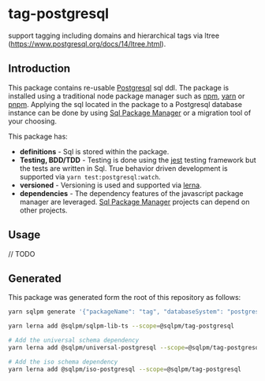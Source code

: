 # **tag-postgresql**

support tagging including domains and hierarchical tags via ltree (<https://www.postgresql.org/docs/14/ltree.html>).

## Introduction

This package contains re-usable [Postgresql](https://www.postgresql.org/) sql ddl. The package is installed using a traditional node package manager such as [npm](https://www.npmjs.com/), [yarn](https://yarnpkg.com/) or [pnpm](https://pnpm.io/). Applying the sql located in the package to a Postgresql database instance can be done by using [Sql Package Manager](https://github.com/erichosick/sqlpm/tree/main/packages/sqlpm) or a migration tool of your choosing.

This package has:

* **definitions** - Sql is stored within the package.
* **Testing, BDD/TDD** - Testing is done using the [jest](https://jestjs.io/) testing framework but the tests are written in Sql. True behavior driven development is supported via `yarn test:postgresql:watch`.
* **versioned** - Versioning is used and supported via [lerna](https://lerna.js.org/).
* **dependencies** - The dependency features of the javascript package manager are leveraged. [Sql Package Manager](https://github.com/erichosick/sqlpm/tree/main/packages/sqlpm) projects can depend on other projects.

## Usage

// TODO

## Generated

This package was generated form the root of this repository as follows:

```bash
yarn sqlpm generate '{"packageName": "tag", "databaseSystem": "postgresql", "description": "support tagging including domains and hierarchical tags via ltree (https://www.postgresql.org/docs/14/ltree.html).", "author": "...", "email": "...", "purposes": ["readwrite"], "actions": ["run", "test", "reset"]}'

yarn lerna add @sqlpm/sqlpm-lib-ts --scope=@sqlpm/tag-postgresql

# Add the universal schema dependency
yarn lerna add @sqlpm/universal-postgresql --scope=@sqlpm/tag-postgresql

# Add the iso schema dependency
yarn lerna add @sqlpm/iso-postgresql --scope=@sqlpm/tag-postgresql
```
